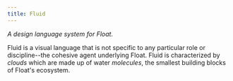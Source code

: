 ```yaml
---
title: Fluid
---
```


*A design language system for Float.*

Fluid is a visual language that is not specific to any particular role or discipline--the cohesive agent underlying Float. Fluid is characterized by *clouds* which are made up of water *molecules*, the smallest building blocks of Float's ecosystem.

